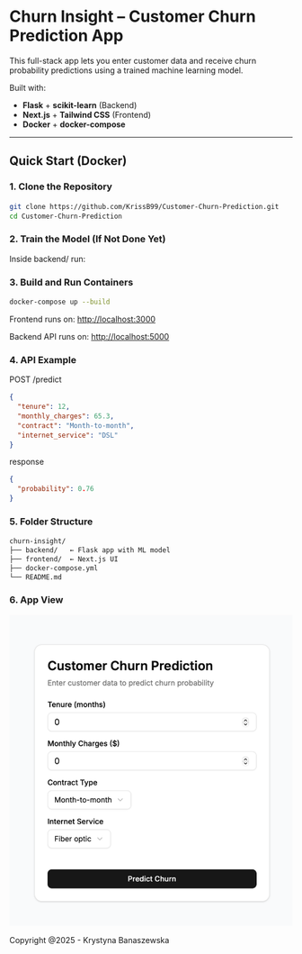 # Churn Insight – Customer Churn Prediction App

This full-stack app lets you enter customer data and receive churn probability predictions using a trained machine learning model.

Built with:

- **Flask** + **scikit-learn** (Backend)
- **Next.js** + **Tailwind CSS** (Frontend)
- **Docker** + **docker-compose**

---

## Quick Start (Docker)

### 1. Clone the Repository

```bash
git clone https://github.com/KrissB99/Customer-Churn-Prediction.git
cd Customer-Churn-Prediction
```

### 2. Train the Model (If Not Done Yet)

Inside backend/ run:

### 3. Build and Run Containers

```bash
docker-compose up --build
```

Frontend runs on: [http://localhost:3000](http://localhost:3000)

Backend API runs on: [http://localhost:5000](http://localhost:5000)

### 4. API Example

POST /predict

```json
{
  "tenure": 12,
  "monthly_charges": 65.3,
  "contract": "Month-to-month",
  "internet_service": "DSL"
}
```

response

```json
{
  "probability": 0.76
}
```

### 5. Folder Structure

```vbnet
churn-insight/
├── backend/   ← Flask app with ML model
├── frontend/  ← Next.js UI
├── docker-compose.yml
└── README.md
```

### 6. App View

![Main App View](/pictures/Screenshot%202025-05-28%20at%2013.45.39.png)

Copyright @2025 - Krystyna Banaszewska
